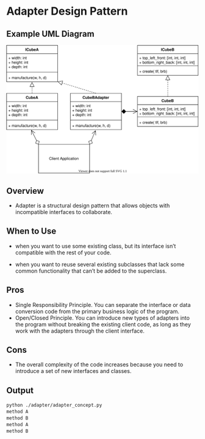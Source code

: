 # Adapter Design Pattern

## Example UML Diagram

![Adapter Pattern in Context](../../img/adapter_example.svg)

## Overview

- Adapter is a structural design pattern that allows objects with incompatible interfaces to collaborate.

## When to Use

- when you want to use some existing class, but its interface isn’t compatible with the rest of your code.

- when you want to reuse several existing subclasses that lack some common functionality that can’t be added to the superclass.


## Pros 

- Single Responsibility Principle. You can separate the interface or data conversion code from the primary business logic of the program.
- Open/Closed Principle. You can introduce new types of adapters into the program without breaking the existing client code, as long as they work with the adapters through the client interface.

## Cons
- The overall complexity of the code increases because you need to introduce a set of new interfaces and classes.

## Output

``` bash
python ./adapter/adapter_concept.py
method A
method B
method A
method B
```

